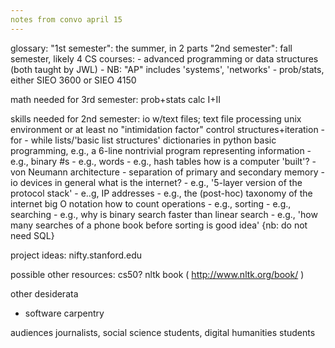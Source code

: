 ```yaml
---
notes from convo april 15
---
```


glossary:
  "1st semester": the summer, in 2 parts
  "2nd semester": fall semester, likely 4 CS courses:
    - advanced programming or data structures (both taught by JWL)
      - NB: "AP" includes 'systems', 'networks'
    - prob/stats, either SIEO 3600 or SIEO 4150

math needed for 3rd semester:
  prob+stats
  calc I+II

skills needed for 2nd semester:
  io w/text files; text file processing
  unix environment or at least no "intimidation factor"
  control structures+iteration
    - for
    - while
  lists/'basic list structures'
  dictionaries in python
  basic programming, e.g., a 6-line nontrivial program
  representing information
    - e.g., binary #s
    - e.g., words
    - e.g., hash tables
  how is a computer 'built'?
    - von Neumann architecture
    - separation of primary and secondary memory
    - io devices in general
  what is the internet?
    - e.g., '5-layer version of the protocol stack'
    - e..g, IP addresses
    - e.g., the (post-hoc) taxonomy of the internet
  big O notation
  how to count operations
    - e.g., sorting
    - e.g., searching
    - e.g., why is binary search faster than linear search
    - e.g., 'how many searches of a phone book before sorting is good idea'
  {nb: do not need SQL}
  
project ideas:
  nifty.stanford.edu

possible other resources:
  cs50?
  nltk book ( http://www.nltk.org/book/ )

other desiderata
  - software carpentry

audiences
  journalists, social science students, digital humanities students
